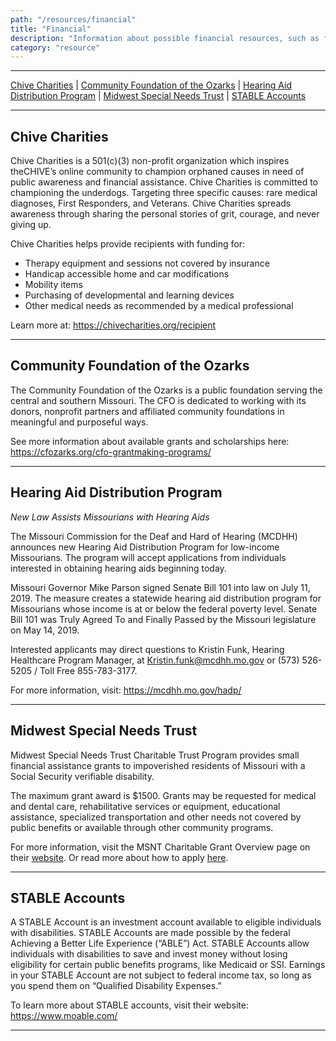 ```yaml
---
path: "/resources/financial"
title: "Financial"
description: "Information about possible financial resources, such as funding sources, and also other options that help aid individuals and families."
category: "resource"
---
```


---

[Chive Charities](#chive-charities) | [Community Foundation of the Ozarks](#community-foundation-of-the-ozarks) | [Hearing Aid Distribution Program](#hearing-aid-distribution-program) | [Midwest Special Needs Trust](#midwest-special-needs-trust) | [STABLE Accounts](#stable-accounts)

---

## Chive Charities

Chive Charities is a 501(c)(3) non-profit organization which inspires theCHIVE’s online community to champion orphaned causes in need of public awareness and financial assistance. Chive Charities is committed to championing the underdogs. Targeting three specific causes: rare medical diagnoses, First Responders, and Veterans. Chive Charities spreads awareness through sharing the personal stories of grit, courage, and never giving up.

Chive Charities helps provide recipients with funding for:

- Therapy equipment and sessions not covered by insurance
- Handicap accessible home and car modifications
- Mobility items
- Purchasing of developmental and learning devices
- Other medical needs as recommended by a medical professional

Learn more at: https://chivecharities.org/recipient

---

## Community Foundation of the Ozarks

The Community Foundation of the Ozarks is a public foundation serving the central and southern Missouri. The CFO is dedicated to working with its donors, nonprofit partners and affiliated community foundations in meaningful and purposeful ways.

See more information about available grants and scholarships here: https://cfozarks.org/cfo-grantmaking-programs/

---

## Hearing Aid Distribution Program

_New Law Assists Missourians with Hearing Aids_

The Missouri Commission for the Deaf and Hard of Hearing (MCDHH) announces new Hearing Aid Distribution Program for low-income Missourians. The program will accept applications from individuals interested in obtaining hearing aids beginning today.

Missouri Governor Mike Parson signed Senate Bill 101 into law on July 11, 2019. The measure creates a statewide hearing aid distribution program for Missourians whose income is at or below the federal poverty level. Senate Bill 101 was Truly Agreed To and Finally Passed by the Missouri legislature on May 14, 2019.

Interested applicants may direct questions to Kristin Funk, Hearing Healthcare Program Manager, at Kristin.funk@mcdhh.mo.gov or (573) 526-5205 / Toll Free 855-783-3177.

For more information, visit: https://mcdhh.mo.gov/hadp/

---

## Midwest Special Needs Trust

Midwest Special Needs Trust Charitable Trust Program provides small financial assistance grants to impoverished residents of Missouri with a Social Security verifiable disability.

The maximum grant award is \$1500. Grants may be requested for medical and dental care, rehabilitative services or equipment, educational assistance, specialized transportation and other needs not covered by public benefits or available through other community programs.

For more information, visit the MSNT Charitable Grant Overview page on their [website](https://www.midwestspecialneedstrust.org/charitable-program/about/). Or read more about how to apply [here](https://www.midwestspecialneedstrust.org/charitable-program/apply/).

---

## STABLE Accounts

A STABLE Account is an investment account available to eligible individuals with disabilities. STABLE Accounts are made possible by the federal Achieving a Better Life Experience (“ABLE”) Act. STABLE Accounts allow individuals with disabilities to save and invest money without losing eligibility for certain public benefits programs, like Medicaid or SSI. Earnings in your STABLE Account are not subject to federal income tax, so long as you spend them on “Qualified Disability Expenses.”

To learn more about STABLE accounts, visit their website: https://www.moable.com/

---
